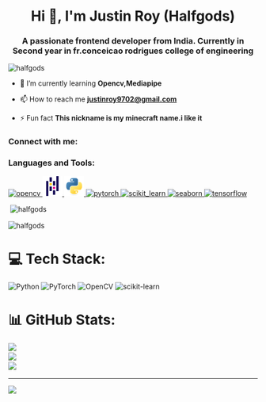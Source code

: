 <h1 align="center">Hi 👋, I'm Justin Roy (Halfgods)</h1>
<h3 align="center">A passionate frontend developer from India. Currently in Second year in fr.conceicao rodrigues college of engineering</h3>

<p align="left"> <img src="https://komarev.com/ghpvc/?username=halfgods&label=Profile%20views&color=0e75b6&style=flat" alt="halfgods" /> </p>

- 🌱 I’m currently learning **Opencv,Mediapipe**

- 📫 How to reach me **justinroy9702@gmail.com**

- ⚡ Fun fact **This nickname is my minecraft name.i like it**

<h3 align="left">Connect with me:</h3>
<p align="left">
</p>

<h3 align="left">Languages and Tools:</h3>
<p align="left"> <a href="https://opencv.org/" target="_blank" rel="noreferrer"> <img src="https://www.vectorlogo.zone/logos/opencv/opencv-icon.svg" alt="opencv" width="40" height="40"/> </a> <a href="https://pandas.pydata.org/" target="_blank" rel="noreferrer"> <img src="https://raw.githubusercontent.com/devicons/devicon/2ae2a900d2f041da66e950e4d48052658d850630/icons/pandas/pandas-original.svg" alt="pandas" width="40" height="40"/> </a> <a href="https://www.python.org" target="_blank" rel="noreferrer"> <img src="https://raw.githubusercontent.com/devicons/devicon/master/icons/python/python-original.svg" alt="python" width="40" height="40"/> </a> <a href="https://pytorch.org/" target="_blank" rel="noreferrer"> <img src="https://www.vectorlogo.zone/logos/pytorch/pytorch-icon.svg" alt="pytorch" width="40" height="40"/> </a> <a href="https://scikit-learn.org/" target="_blank" rel="noreferrer"> <img src="https://upload.wikimedia.org/wikipedia/commons/0/05/Scikit_learn_logo_small.svg" alt="scikit_learn" width="40" height="40"/> </a> <a href="https://seaborn.pydata.org/" target="_blank" rel="noreferrer"> <img src="https://seaborn.pydata.org/_images/logo-mark-lightbg.svg" alt="seaborn" width="40" height="40"/> </a> <a href="https://www.tensorflow.org" target="_blank" rel="noreferrer"> <img src="https://www.vectorlogo.zone/logos/tensorflow/tensorflow-icon.svg" alt="tensorflow" width="40" height="40"/> </a> </p>

<p>&nbsp;<img align="center" src="https://github-readme-stats.vercel.app/api?username=halfgods&show_icons=true&locale=en" alt="halfgods" /></p>

<p><img align="center" src="https://github-readme-streak-stats.herokuapp.com/?user=halfgods&" alt="halfgods" /></p>

# 💻 Tech Stack:
![Python](https://img.shields.io/badge/python-3670A0?style=for-the-badge&logo=python&logoColor=ffdd54) ![PyTorch](https://img.shields.io/badge/PyTorch-%23EE4C2C.svg?style=for-the-badge&logo=PyTorch&logoColor=white) ![OpenCV](https://img.shields.io/badge/opencv-%23white.svg?style=for-the-badge&logo=opencv&logoColor=white) ![scikit-learn](https://img.shields.io/badge/scikit--learn-%23F7931E.svg?style=for-the-badge&logo=scikit-learn&logoColor=white)
# 📊 GitHub Stats:
![](https://github-readme-stats.vercel.app/api?username=Halfgods&theme=dark&hide_border=false&include_all_commits=true&count_private=false)<br/>
![](https://nirzak-streak-stats.vercel.app/?user=Halfgods&theme=dark&hide_border=false)<br/>
![](https://github-readme-stats.vercel.app/api/top-langs/?username=Halfgods&theme=dark&hide_border=false&include_all_commits=true&count_private=false&layout=compact)

---
[![](https://visitcount.itsvg.in/api?id=Halfgods&icon=0&color=0)](https://visitcount.itsvg.in)

<!-- Proudly created with GPRM ( https://gprm.itsvg.in ) -->
